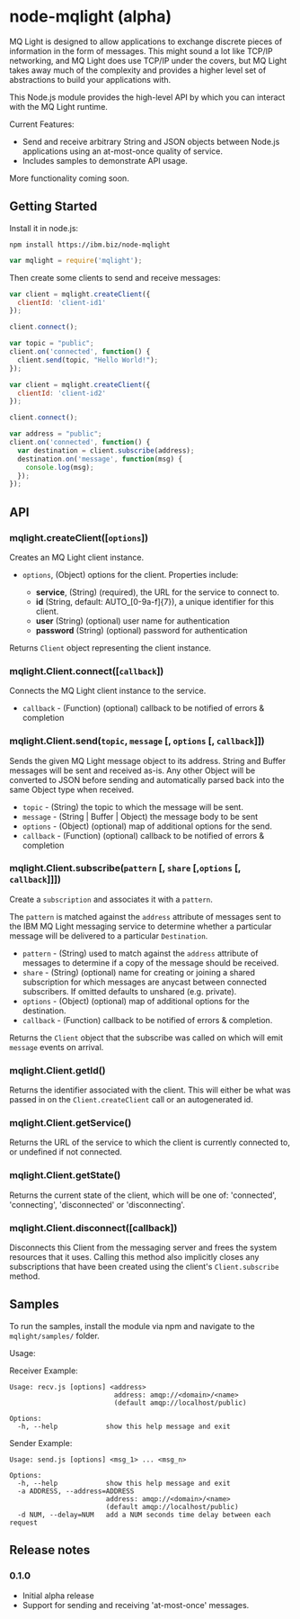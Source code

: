 # node-mqlight (alpha)

MQ Light is designed to allow applications to exchange discrete pieces of
information in the form of messages. This might sound a lot like TCP/IP
networking, and MQ Light does use TCP/IP under the covers, but MQ Light takes
away much of the complexity and provides a higher level set of abstractions to
build your applications with.

This Node.js module provides the high-level API by which you can interact 
with the MQ Light runtime.

Current Features:

* Send and receive arbitrary String and JSON objects between Node.js
  applications using an at-most-once quality of service.
* Includes samples to demonstrate API usage.

More functionality coming soon.

## Getting Started

Install it in node.js:

```
npm install https://ibm.biz/node-mqlight
```

```javascript
var mqlight = require('mqlight');
```

Then create some clients to send and receive messages:

```javascript
var client = mqlight.createClient({
  clientId: 'client-id1'
});

client.connect();

var topic = "public";
client.on('connected', function() {
  client.send(topic, "Hello World!");
});

var client = mqlight.createClient({
  clientId: 'client-id2'
});

client.connect();

var address = "public";
client.on('connected', function() {
  var destination = client.subscribe(address);
  destination.on('message', function(msg) {
    console.log(msg);
  });
});
```

## API

### mqlight.createClient([`options`])

Creates an MQ Light client instance.

* `options`, (Object)  options for the client. Properties include:

  *  **service**, (String) (required), the URL for the service to connect to.
  *  **id** (String, default: AUTO_[0-9a-f]{7}), a unique identifier for
     this client.
  *  **user** (String) (optional) user name for authentication
  *  **password** (String) (optional) password for authentication

Returns `Client` object representing the client instance.

### mqlight.Client.connect([`callback`])
Connects the MQ Light client instance to the service.
* `callback` - (Function) (optional) callback to be notified of errors &
  completion

### mqlight.Client.send(`topic`, `message` [, `options` [, `callback`]])

Sends the given MQ Light message object to its address. String and Buffer
messages will be sent and received as-is. Any other Object will be converted to
JSON before sending and automatically parsed back into the same Object type
when received.

* `topic` - (String) the topic to which the message will be sent.
* `message` - (String | Buffer | Object) the message body to be sent
* `options` - (Object) (optional) map of additional options for the send.
* `callback` - (Function) (optional) callback to be notified of errors &
  completion

### mqlight.Client.subscribe(`pattern` [, `share` [,`options` [, `callback`]]])

Create a `subscription` and associates it with a `pattern`.

The `pattern` is matched against the `address` attribute of messages sent to
the IBM MQ Light messaging service to determine whether a particular message
will be delivered to a particular `Destination`.

* `pattern` - (String) used to match against the `address` attribute of
  messages to determine if a copy of the message should be received.
* `share` - (String) (optional) name for creating or joining a shared
  subscription for which messages are anycast between connected subscribers. If
 omitted defaults to unshared (e.g. private).
* `options` - (Object) (optional) map of additional options for the destination.
* `callback` - (Function) callback to be notified of errors & completion.

Returns the `Client` object that the subscribe was called on which will emit 
`message` events on arrival.

### mqlight.Client.getId()

Returns the identifier associated with the client. This will either be what
was passed in on the `Client.createClient` call or an autogenerated id.

### mqlight.Client.getService()

Returns the URL of the service to which the client is currently connected
to, or undefined if not connected.

### mqlight.Client.getState()

Returns the current state of the client, which will be one of:
'connected', 'connecting', 'disconnected' or 'disconnecting'.

### mqlight.Client.disconnect([callback])

Disconnects this Client from the messaging server and frees the system
resources that it uses. Calling this method also implicitly closes any
subscriptions that have been created using the client's
`Client.subscribe` method.

## Samples

To run the samples, install the module via npm and navigate to the
`mqlight/samples/` folder.

Usage:

Receiver Example:

```
Usage: recv.js [options] <address>
                          address: amqp://<domain>/<name>
                          (default amqp://localhost/public)

Options:
  -h, --help            show this help message and exit
```

Sender Example:

```
Usage: send.js [options] <msg_1> ... <msg_n>

Options:
  -h, --help            show this help message and exit
  -a ADDRESS, --address=ADDRESS
                        address: amqp://<domain>/<name>
                        (default amqp://localhost/public)
  -d NUM, --delay=NUM   add a NUM seconds time delay between each request
```

## Release notes

### 0.1.0

* Initial alpha release
* Support for sending and receiving 'at-most-once' messages.

